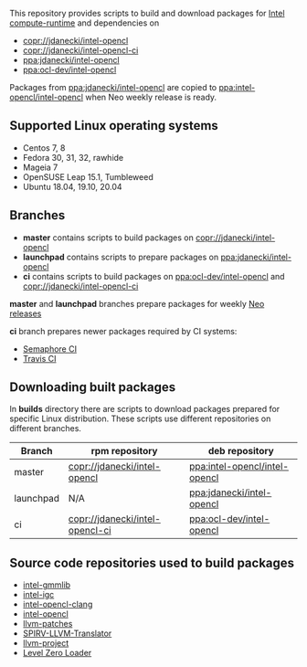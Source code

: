 This repository provides scripts to build and download packages for [Intel compute-runtime](https://github.com/intel/compute-runtime) and dependencies on
* [copr://jdanecki/intel-opencl](https://copr.fedorainfracloud.org/coprs/jdanecki/intel-opencl)
* [copr://jdanecki/intel-opencl-ci](https://copr.fedorainfracloud.org/coprs/jdanecki/intel-opencl-ci)
* [ppa:jdanecki/intel-opencl](https://launchpad.net/~jdanecki/+archive/ubuntu/intel-opencl)
* [ppa:ocl-dev/intel-opencl](https://launchpad.net/~ocl-dev/+archive/ubuntu/intel-opencl)

Packages from [ppa:jdanecki/intel-opencl](https://launchpad.net/~jdanecki/+archive/ubuntu/intel-opencl) are copied to
 [ppa:intel-opencl/intel-opencl](https://launchpad.net/~intel-opencl/+archive/ubuntu/intel-opencl) when Neo weekly release is ready.


## Supported Linux operating systems

* Centos 7, 8
* Fedora 30, 31, 32, rawhide
* Mageia 7
* OpenSUSE Leap 15.1, Tumbleweed
* Ubuntu 18.04, 19.10, 20.04
 
## Branches

* **master** contains scripts to build packages on [copr://jdanecki/intel-opencl](https://copr.fedorainfracloud.org/coprs/jdanecki/intel-opencl)
* **launchpad** contains scripts to prepare packages on [ppa:jdanecki/intel-opencl](https://launchpad.net/~jdanecki/+archive/ubuntu/intel-opencl)
* **ci** contains scripts to build packages on [ppa:ocl-dev/intel-opencl](https://launchpad.net/~ocl-dev/+archive/ubuntu/intel-opencl) and
 [copr://jdanecki/intel-opencl-ci](https://copr.fedorainfracloud.org/coprs/jdanecki/intel-opencl-ci) 
 
**master** and **launchpad** branches prepare packages for weekly [Neo releases](https://github.com/intel/compute-runtime/releases)

**ci** branch prepares newer packages required by CI systems:
  * [Semaphore CI](https://semaphoreci.com/jacekdanecki/compute-runtime-2)
  * [Travis CI](https://travis-ci.org/intel/compute-runtime)

## Downloading built packages

In **builds** directory there are scripts to download packages prepared for specific Linux distribution. These scripts use different repositories on different branches.

Branch | rpm repository | deb repository 
------ | -------------- | -------------- 
master | [copr://jdanecki/intel-opencl](https://copr.fedorainfracloud.org/coprs/jdanecki/intel-opencl) | [ppa:intel-opencl/intel-opencl](https://launchpad.net/~intel-opencl/+archive/ubuntu/intel-opencl) 
launchpad | N/A | [ppa:jdanecki/intel-opencl](https://launchpad.net/~jdanecki/+archive/ubuntu/intel-opencl)
ci |  [copr://jdanecki/intel-opencl-ci](https://copr.fedorainfracloud.org/coprs/jdanecki/intel-opencl-ci) |  [ppa:ocl-dev/intel-opencl](https://launchpad.net/~ocl-dev/+archive/ubuntu/intel-opencl)

## Source code repositories used to build packages

* [intel-gmmlib](https://github.com/intel/gmmlib)
* [intel-igc](https://github.com/intel/intel-graphics-compiler)
* [intel-opencl-clang](https://github.com/intel/opencl-clang)
* [intel-opencl](https://github.com/intel/compute-runtime)
* [llvm-patches](https://github.com/intel/llvm-patches)
* [SPIRV-LLVM-Translator](https://github.com/KhronosGroup/SPIRV-LLVM-Translator)
* [llvm-project](https://github.com/llvm/llvm-project)
* [Level Zero Loader](https://github.com/oneapi-src/level-zero)
